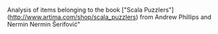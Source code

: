 Analysis of items belonging to the book ["Scala Puzzlers"] (http://www.artima.com/shop/scala_puzzlers) from Andrew Phillips and Nermin Nermin Šerifović"
